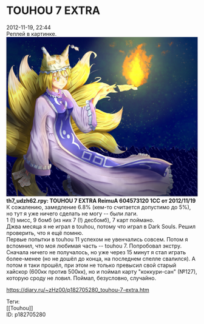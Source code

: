 TOUHOU 7 EXTRA
===============

   
 2012-11-19, 22:44   
  Реплей в картинке.   
  ![](pics/3550c8e7d9e6.jpg)    
  **th7\_udzh62.rpy: TOUHOU 7 EXTRA ReimuA 604573120 1CC от 2012/11/19**    
 К сожалению, замедление 6.8% (кем-то считается допустимо до 5%), но тут я уже ничего сделать не могу -- были лаги.   
 1 (!) мисс, 9 бомб (из них 7 (!) десбомб), 7 карт поймано.   
 Джва месяца я не играл в touhou, потому что играл в Dark Souls. Решил проверить, что я ещё помню.   
 Первые попытки в touhou 11 успехом не увенчались совсем. Потом я вспомнил, что моя любимая часть -- touhou 7. Попробовал экстру. Сначала ничего не получалось, но уже через 15 минут я стал играть более-менее (но не дошёл до конца, на последнем спелле свалился). А потом я таки прошёл, при этом не только превысил свой старый хайскор (600кк против 500кк), но и поймал карту "коккури-сан" (№127), которую сроду не ловил. Поймал, безусловно, случайно.   
    
 <https://diary.ru/~zHz00/p182705280_touhou-7-extra.htm>   
   
 Теги:   
 [[Touhou]]   
 ID: p182705280